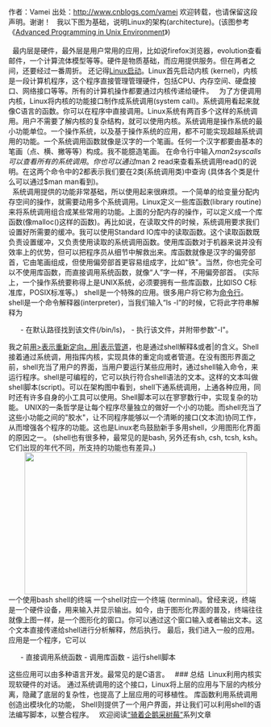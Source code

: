 作者：Vamei 出处：http://www.cnblogs.com/vamei 欢迎转载，也请保留这段声明。谢谢！
&nbsp;
我以下图为基础，说明Linux的架构(architecture)。(该图参考《<a href="http://book.douban.com/subject/1788421/">Advanced Programming in Unix Environment</a>》)<br><br>
<img style="display: block; margin-left: auto; margin-right: auto" src="https://pic002.cnblogs.com/images/2012/413416/2012092023590167.jpg" alt="">
&nbsp;
最内层是硬件，最外层是用户常用的应用，比如说firefox浏览器，evolution查看邮件，一个计算流体模型等等。硬件是物质基础，而应用提供服务。但在两者之间，还要经过一番周折。
还记得<a href="http://www.cnblogs.com/vamei/archive/2012/09/05/2672039.html">Linux启动</a>。Linux首先启动内核 (kernel)，内核是一段计算机程序，这个程序直接管理管理硬件，包括CPU、内存空间、硬盘接口、网络接口等等。所有的计算机操作都要通过内核传递给硬件。
&nbsp;
为了方便调用内核，Linux将内核的功能接口制作成系统调用(system call)。系统调用看起来就像C语言的函数。你可以在程序中直接调用。Linux系统有两百多个这样的系统调用。用户不需要了解内核的复杂结构，就可以使用内核。系统调用是操作系统的最小功能单位。一个操作系统，以及基于操作系统的应用，都不可能实现超越系统调用的功能。一个系统调用函数就像是汉字的一个笔画。任何一个汉字都要由基本的笔画（点、横、撇等等）构成。我不能臆造笔画。
在命令行中输入$man 2 syscalls可以查看所有的系统调用。你也可以通过$man 2 read来查看系统调用read()的说明。在这两个命令中的2都表示我们要在2类(系统调用类)中查询 (具体各个类是什么可以通过$man man看到)。<br>
&nbsp;
系统调用提供的功能非常基础，所以使用起来很麻烦。一个简单的给变量分配内存空间的操作，就需要动用多个系统调用。Linux定义一些库函数(library routine)来将系统调用组合成某些常用的功能。上面的分配内存的操作，可以定义成一个库函数(像malloc()这样的函数)。再比如说，在读取文件的时候，系统调用要求我们设置好所需要的缓冲。我可以使用Standard IO库中的读取函数。这个读取函数既负责设置缓冲，又负责使用读取的系统调用函数。使用库函数对于机器来说并没有效率上的优势，但可以把程序员从细节中解救出来。库函数就像是汉字的偏旁部首，它由笔画组成，但使用偏旁部首更容易组成字，比如"铁"。当然，你也完全可以不使用库函数，而直接调用系统函数，就像“人”字一样，不用偏旁部首。
(实际上，一个操作系统要称得上是UNIX系统，必须要拥有一些库函数，比如ISO C标准库，POSIX标准等。)
&nbsp;
shell是一个特殊的应用。很多用户将它称为<a href="http://www.cnblogs.com/vamei/archive/2012/09/10/2676740.html">命令行</a>。shell是一个命令解释器(interpreter)，当我们输入“ls -l”的时候，它将此字符串解释为
<ol>
- 在默认路径找到该文件(/bin/ls)，
- 执行该文件，并附带参数"-l"。


</ol>
我之前<a href="http://www.cnblogs.com/vamei/archive/2012/09/14/2683756.html">用>表示重新定向，用|表示管道</a>，也是通过shell解释&amp;或者|的含义。Shell接着通过系统调，用指挥内核，实现具体的重定向或者管道。在没有图形界面之前，shell充当了用户的界面，当用户要运行某些应用时，通过shell输入命令，来运行程序。shell是可编程的，它可以执行符合shell语法的文本。这样的文本叫做shell脚本(script)。可以在架构图中看到，shell下通系统调用，上通各种应用，同时还有许多自身的小工具可以使用。Shell脚本可以在寥寥数行中，实现复杂的功能。
UNIX的一条哲学是让每个程序尽量独立的做好一个小的功能。而shell充当了这些小功能之间的"胶水"，让不同程序能够以一个清晰的接口(文本流)协同工作，从而增强各个程序的功能。这也是Linux老鸟鼓励新手多用shell，少用图形化界面的原因之一。
(shell也有很多种，最常见的是bash, 另外还有sh, csh, tcsh, ksh。它们出现的年代不同，所支持的功能也有差异。)
<img style="display: block; margin-left: auto; margin-right: auto" src="https://pic002.cnblogs.com/images/2012/413416/2012091902425657.png" alt="" width="441" height="282">
一个使用bash shell的终端
一个shell对应一个终端 (terminal)。曾经来说，终端是一个硬件设备，用来输入并显示输出。如今，由于图形化界面的普及，终端往往就像上图一样，是一个图形化的窗口。你可以通过这个窗口输入或者输出文本。这个文本直接传递给shell进行分析解释，然后执行。
最后，我们进入一般的应用。应用是一个程序，它可以
<ol>
- 直接调用系统函数
- 调用库函数
- 运行shell脚本


</ol>
这些应用可以由多种语言开发。最常见的是C语言。
&nbsp;
### 总结&nbsp;
Linux利用内核实现软硬件的对话。
通过系统调用的这个接口，Linux将上层的应用与下层的内核分离，隐藏了底层的复杂性，也提高了上层应用的可移植性。
库函数利用系统调用创造出模块化的功能，
Shell则提供了一个用户界面，并让我们可以利用shell的语法编写脚本，以整合程序。
&nbsp;
欢迎阅读<a id="ctl02_CatList_LinkList_1_Link_1" href="http://www.cnblogs.com/vamei/archive/2012/10/10/2718229.html">“骑着企鹅采树莓”</a>系列文章&nbsp;